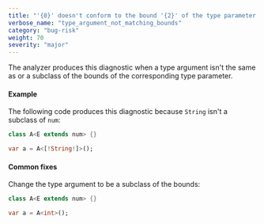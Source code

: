 ```yaml
---
title: "'{0}' doesn't conform to the bound '{2}' of the type parameter '{1}'."
verbose_name: "type_argument_not_matching_bounds"
category: "bug-risk"
weight: 70
severity: "major"
---
```

The analyzer produces this diagnostic when a type argument isn't the same
as or a subclass of the bounds of the corresponding type parameter.

#### Example

The following code produces this diagnostic because `String` isn't a
subclass of `num`:

```dart
class A<E extends num> {}

var a = A<[!String!]>();
```

#### Common fixes

Change the type argument to be a subclass of the bounds:

```dart
class A<E extends num> {}

var a = A<int>();
```
